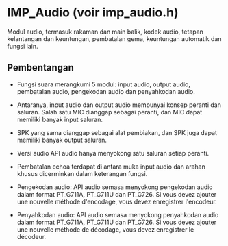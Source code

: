 # IMP_Audio (voir imp_audio.h)

Modul audio, termasuk rakaman dan main balik, kodek audio, tetapan kelantangan dan keuntungan, pembatalan gema, keuntungan automatik dan fungsi lain.

## Pembentangan
* Fungsi suara merangkumi 5 modul: input audio, output audio, pembatalan audio, pengekodan audio dan penyahkodan audio.


 * Antaranya, input audio dan output audio mempunyai konsep peranti dan saluran. Salah satu MIC dianggap sebagai peranti, dan MIC dapat memiliki banyak input saluran.


 * SPK yang sama dianggap sebagai alat pembiakan, dan SPK juga dapat memiliki banyak output saluran.


 * Versi audio API audio hanya menyokong satu saluran setiap peranti.


 * Pembatalan echoa terdapat di antara muka input audio dan arahan khusus dicerminkan dalam keterangan fungsi.


 * Pengekodan audio: API audio semasa menyokong pengekodan audio dalam format PT_G711A, PT_G711U dan PT_G726. Si vous devez ajouter une nouvelle méthode d'encodage, vous devez enregistrer l'encodeur.
   

   

 * Penyahkodan audio: API audio semasa menyokong penyahkodan audio dalam format PT_G711A, PT_G711U dan PT_G726. Si vous devez ajouter une nouvelle méthode de décodage, vous devez enregistrer le décodeur.
   

   

